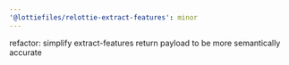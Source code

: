 ```yaml
---
'@lottiefiles/relottie-extract-features': minor
---
```


refactor: simplify extract-features return payload to be more semantically accurate
